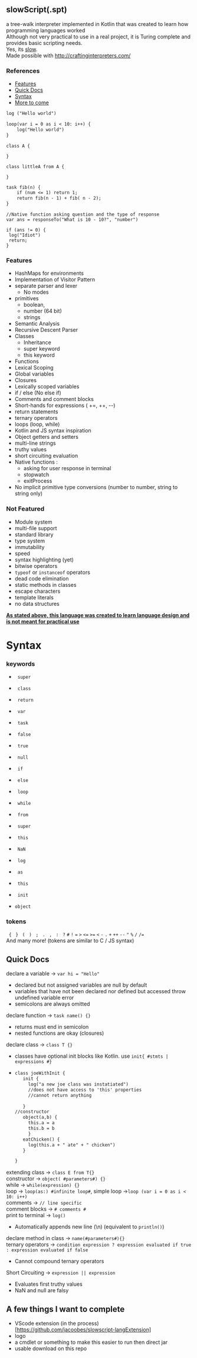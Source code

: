 ## slowScript(.spt)

a tree-walk interpreter implemented in Kotlin that was created to learn how programming languages worked </br>
Although not very practical to use in a real project, it is Turing complete and provides basic scripting needs. </br>
Yes, its <ins>slow</ins>. </br>
Made possible with http://craftinginterpreters.com/
### References

- [Features](#Features)
- [Quick Docs](#Quick-Docs)
- [Syntax](#Syntax)
- [More to come](#A-few-things-I-want-to-complete) 


```txt
log ("Hello world")
```
```txt
loop(var i = 0 as i < 10: i++) {
    log("Hello world")   
}
```
```text
class A {

}

class littleA from A {

}
```
```txt
task fib(n) {
    if (num <= 1) return 1;
    return fib(n - 1) + fib( n - 2); 
}
```
```text
//Native function asking question and the type of response
var ans = responseTo("What is 10 - 10?", "number")

if (ans != 0) {
 log("Idiot")
 return;
}
```

### Features
- HashMaps for environments
- Implementation of Visitor Pattern
- separate parser and lexer
  - No modes   
- primitives 
   - boolean, 
   - number (64 bit)
   - strings
- Semantic Analysis  
- Recursive Descent Parser
- Classes
  - Inheritance
  - super keyword
  - this keyword  
- Functions
- Lexical Scoping  
- Global variables  
- Closures
- Lexically scoped variables
- if / else (No else if)
- Comments and comment blocks
- Short-hands for expressions ( +=, ++, --)
- return statements
- ternary operators  
- loops (loop, while)
- Kotlin and JS syntax inspiration
- Object getters and setters
- multi-line strings
- truthy values  
- short circuiting evaluation  
- Native functions :
    - asking for user response in terminal
    - stopwatch
    - exitProcess
- No implicit primitive type conversions (number to number, string to string only)  
### Not Featured 
- Module system
- multi-file support  
- standard library
- type system
- immutability
- speed
- syntax highlighting (yet) 
- bitwise operators
- `typeof` or `instanceof` operators</br>
- dead code elimination
- static methods in classes
- escape characters
- template literals
- no data structures 

<b><ins>As stated above, this language was created to learn language design and is not meant for practical use </b><ins>

# Syntax

### keywords 
 -  ``
super``

 -  ``
class``

 -  ``
return``

 -  ``
var``
 
 -  ``
task``
 
 -  ``
false``

 -  ``
true``
 
 -  ``
null``
 
 -  ``
if``
 
 -  ``
else``
 
 -  ``
loop``
 
 -  ``
while``

 -  ``
from``
 
 -  ``
super``

 -  ``
this``
 
 -  ``
NaN``
 
 -  ``
log``
 
 -  ``
as``
 
 -  ``
this``
 
 -  ``
init``
 - ``
 object  ``   
    
### tokens
`
{`
`
}`
`
(`
`
)`
`
;`
`
.`
`
,`
`
:`
`
?`
`#`
`!`
`=`
`>` `<=` `>=` `<` `-` `.` `+` `++` `--` `"` `%` `/` `/=` </br>
And many more! (tokens are similar to C / JS syntax)
 
## Quick Docs

declare a variable -> ` var hi = "Hello" ` </br>
 - declared but not assigned variables are null by default </br>
 - variables that have not been declared nor defined but accessed throw undefined variable error </br>
 - semicolons are always omitted </br> 

declare function -> `task name() {}` </br>
 - returns must end in semicolon </br>
 - nested functions are okay (closures) </br>

declare class -> `class T {}` </br>
  - classes have optional init blocks like Kotlin. use `init{ #stmts | expressions #}` </br>
  -  ```txt
     class joeWithInit {
        init {
          log("a new joe class was instatiated")
          //does not have access to 'this' properties
          //cannot return anything
          
        }
     //constructor
        object(a,b) {
          this.a = a
          this.b = b
          }
        eatChicken() {
          log(this.a + " ate" + " chicken") 
        }
     
     }
     
     ```

extending class -> `class E from T{}` </br>
constructor -> `object( #parameters#) {}` </br>
while -> `while(expression) {}` </br>
loop -> `loop(as:) #infinite loop#`, simple loop ->`loop (var i = 0 as i < 10: i++)  ` </br>
comments -> `// line specific` </br>
comment blocks -> `# comments #` </br>
print to terminal -> `log()`
 - Automatically appends new line (\n) (equivalent to `println()`) </br>
 
declare method in class -> `name(#parameters#){}` </br>
ternary operators -> `condition expression ? expression evaluated if true : expression evaluated if false`
 - Cannot compound ternary operators </br>
 
Short Circuiting -> `expression || expression`
 - Evaluates first truthy values
 - NaN and null are falsy


## A few things I want to complete
  - VScode extension (in the process)[https://github.com/jacoobes/slowscript-langExtension]
  - logo
  - a cmdlet or something to make this easier to run then direct jar
  - usable download on this repo



